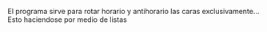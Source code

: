 El programa sirve para rotar horario y antihorario las caras exclusivamente... Esto haciendose por medio de listas 

